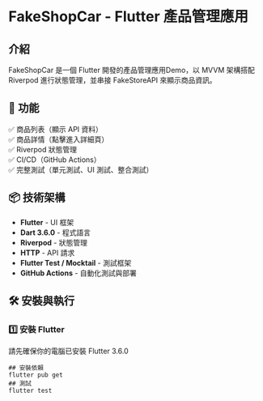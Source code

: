 # FakeShopCar - Flutter 產品管理應用

## 介紹
FakeShopCar 是一個 Flutter 開發的產品管理應用Demo，以 MVVM 架構搭配 Riverpod 進行狀態管理，並串接 FakeStoreAPI 來顯示商品資訊。

## 🎯 功能
✅ 商品列表（顯示 API 資料）  
✅ 商品詳情（點擊進入詳細頁）  
✅ Riverpod 狀態管理  
✅ CI/CD（GitHub Actions）  
✅ 完整測試（單元測試、UI 測試、整合測試）

## 📦 技術架構
- **Flutter** - UI 框架
- **Dart 3.6.0** - 程式語言
- **Riverpod** - 狀態管理
- **HTTP** - API 請求
- **Flutter Test / Mocktail** - 測試框架
- **GitHub Actions** - 自動化測試與部署

## 🛠️ 安裝與執行
### **1️⃣ 安裝 Flutter**
請先確保你的電腦已安裝 Flutter 3.6.0
```shell
## 安裝依賴
flutter pub get
## 測試
flutter test

```